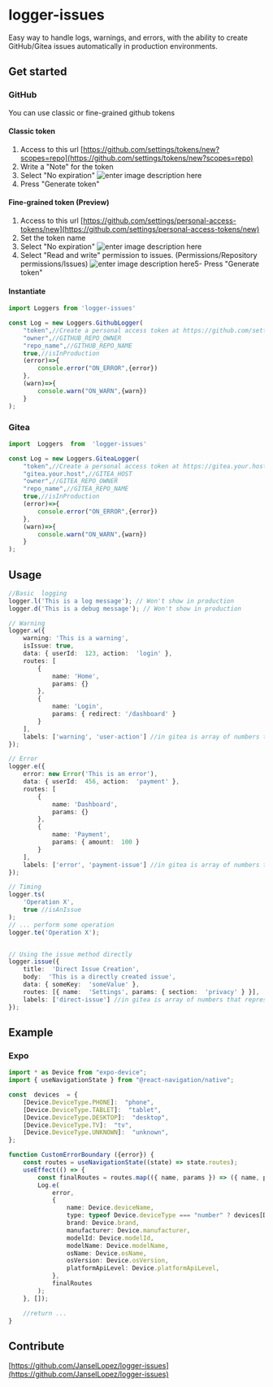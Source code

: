 
# logger-issues
Easy way to handle logs, warnings, and errors, with the ability to create GitHub/Gitea issues automatically in production environments.

## Get started

### GitHub

You can use classic or fine-grained github tokens

#### Classic token 
1. Access to this url
[https://github.com/settings/tokens/new?scopes=repo](https://github.com/settings/tokens/new?scopes=repo)
2. Write a "Note" for the token
3. Select "No expiration"
![enter image description here](https://raw.githubusercontent.com/JanselLopez/logger-issues/refs/heads/main/Screenshot%202025-01-04%20173100.png)
4. Press "Generate token"

#### Fine-grained token (Preview)
1. Access to this url
[https://github.com/settings/personal-access-tokens/new](https://github.com/settings/personal-access-tokens/new)
2. Set the token name
3. Select "No expiration"
![enter image description here](https://raw.githubusercontent.com/JanselLopez/logger-issues/refs/heads/main/Screenshot%202025-01-04%20171922.png)
4. Select "Read and write" permission to issues. (Permissions/Repository permissions/Issues)
![enter image description here](https://raw.githubusercontent.com/JanselLopez/logger-issues/refs/heads/main/Screenshot%202025-01-04%20171139.png)5- Press "Generate token"

#### Instantiate
```ts
import Loggers from 'logger-issues'

const Log = new Loggers.GithubLogger(
	"token",//Create a personal access token at https://github.com/settings/tokens/new?scopes=repo
	"owner",//GITHUB_REPO_OWNER
	"repo_name",//GITHUB_REPO_NAME
	true,//isInProduction
	(error)=>{
		console.error("ON_ERROR",{error})
	},
	(warn)=>{
		console.warn("ON_WARN",{warn})
	}
);
```



### Gitea
```ts
import  Loggers  from  'logger-issues'

const Log = new Loggers.GiteaLogger(
	"token",//Create a personal access token at https://gitea.your.host/user/settings/applications
	"gitea.your.host",//GITEA_HOST
	"owner",//GITEA_REPO_OWNER
	"repo_name",//GITEA_REPO_NAME
	true,//isInProduction
	(error)=>{
		console.error("ON_ERROR",{error})
	},
	(warn)=>{
		console.warn("ON_WARN",{warn})
	}
);
```
## Usage
```ts
//Basic  logging
logger.l('This is a log message'); // Won't show in production
logger.d('This is a debug message'); // Won't show in production

// Warning
logger.w({
	warning: 'This is a warning',
	isIssue: true,
	data: { userId:  123, action:  'login' },
	routes: [
		{ 
			name: 'Home', 
			params: {} 
		}, 
		{ 
			name: 'Login',
			params: { redirect: '/dashboard' } 
		}
	],
	labels: ['warning', 'user-action'] //in gitea is array of numbers that represents label ids
});

// Error
logger.e({
	error: new Error('This is an error'),
	data: { userId:  456, action:  'payment' },
	routes: [
		{ 
			name: 'Dashboard', 
			params: {} 
		}, 
		{ 
			name: 'Payment', 
			params: { amount:  100 } 
		}
	],
	labels: ['error', 'payment-issue'] //in gitea is array of numbers that represents label ids
});

// Timing
logger.ts(
	'Operation X', 
	true //isAnIssue
);
// ... perform some operation
logger.te('Operation X');


// Using the issue method directly
logger.issue({
	title:  'Direct Issue Creation',
	body:  'This is a directly created issue',
	data: { someKey:  'someValue' },
	routes: [{ name:  'Settings', params: { section:  'privacy' } }],
	labels: ['direct-issue'] //in gitea is array of numbers that represents label ids
});
```

## Example

### Expo
```ts
import * as Device from "expo-device";
import { useNavigationState } from "@react-navigation/native";

const  devices  = {
	[Device.DeviceType.PHONE]:  "phone",
	[Device.DeviceType.TABLET]:  "tablet",
	[Device.DeviceType.DESKTOP]:  "desktop",
	[Device.DeviceType.TV]:  "tv",
	[Device.DeviceType.UNKNOWN]:  "unknown",
};

function CustomErrorBoundary ({error}) {
	const routes = useNavigationState((state) => state.routes);
	useEffect(() => {
		const finalRoutes = routes.map(({ name, params }) => ({ name, params }));
		Log.e(
			error,
			{
				name: Device.deviceName,
				type: typeof Device.deviceType === "number" ? devices[Device.deviceType] : Device.deviceType,
				brand: Device.brand,
				manufacturer: Device.manufacturer,
				modelId: Device.modelId,
				modelName: Device.modelName,
				osName: Device.osName,
				osVersion: Device.osVersion,
				platformApiLevel: Device.platformApiLevel,
			},
			finalRoutes
		);
	}, []);

	//return ...
}
```

## Contribute
[https://github.com/JanselLopez/logger-issues](https://github.com/JanselLopez/logger-issues)
